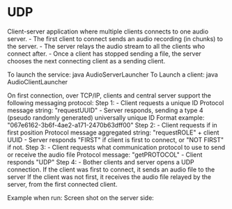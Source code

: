# UDP
Client-server application where multiple clients connects to one audio server.
    - The first client to connect sends an audio recording (in chunks) to the server.
    - The server relays the audio stream to all the clients who connect after.
    - Once a client has stopped sending a file, the server chooses the next connecting client as a sending client.

To launch the service:  java AudioServerLauncher
To Launch a client:     java AudioClientLauncher

On first connection, over TCP/IP, clients and central server support the following messaging protocol:
Step 1:
    - Client requests a unique ID
    Protocol message string: "requestUUID"
    - Server responds, sending a type 4 (pseudo randomly generated) universally unique ID
    Format example: "067e6162-3b6f-4ae2-a171-2470b63dff00"
Step 2:
    - Client requests if in first position
    Protocol message aggregated string: "requestROLE" + client UUID
    - Server responds "FIRST" if client is first to connect, or "NOT FIRST" if not.
Step 3:
    - Client requests what communication protocol to use to send or receive the audio file
    Protocol message: "getPROTOCOL"
    - Client responds "UDP"
Step 4:
    - Bother clients and server opens a UDP connection.
    If the client was first to connect, it sends an audio file to the server
    If the client was not first, it receives the audio file relayed by the server, from the first connected client.
    
Example when run:
Screen shot on the server side:



